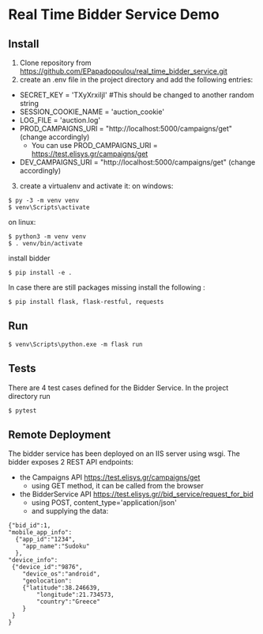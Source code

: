 Real Time Bidder Service Demo
========


Install
------------
1. Clone repository from https://github.com/EPapadopoulou/real_time_bidder_service.git
2. create an .env file in the project directory and add the following entries: 
  - SECRET_KEY = 'TXyXrxiIjΙ' #This should be changed to another random string
  - SESSION_COOKIE_NAME = 'auction_cookie'
  - LOG_FILE = 'auction.log'
  - PROD_CAMPAIGNS_URI = "http://localhost:5000/campaigns/get" (change accordingly)
    -  You can use PROD_CAMPAIGNS_URI = https://test.elisys.gr/campaigns/get
  - DEV_CAMPAIGNS_URI = "http://localhost:5000/campaigns/get" (change accordingly)

3. create a virtualenv and activate it:
on windows: 
```
$ py -3 -m venv venv
$ venv\Scripts\activate
```
on linux:
```
$ python3 -m venv venv
$ . venv/bin/activate
```

install bidder
```
$ pip install -e .
```
In case there are still packages missing install the following :

```
$ pip install flask, flask-restful, requests
```

Run
------

```
$ venv\Scripts\python.exe -m flask run
```

Tests
-------
There are 4 test cases defined for the Bidder Service.
In the project directory run
```
$ pytest
```

Remote Deployment
------

The bidder service has been deployed on an IIS server using wsgi. 
The bidder exposes 2 REST API endpoints:
- the Campaigns API https://test.elisys.gr/campaigns/get 
  -   using GET method, it can be called from the browser
- the BidderService API https://test.elisys.gr//bid_service/request_for_bid 
  -   using POST, content_type='application/json'
  -   and supplying the data: 
```
{"bid_id":1, 
"mobile_app_info":
  {"app_id":"1234",
  	"app_name":"Sudoku"
  },
"device_info":
 {"device_id":"9876",
 	"device_os":"android",
 	"geolocation":
 	{"latitude":38.246639,
 		"longitude":21.734573,
 		"country":"Greece"
 	}
 } 
}
```
